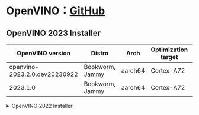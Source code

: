 # OpenVINO：[GitHub](https://github.com/openvinotoolkit/openvino)

## OpenVINO 2023 Installer

| OpenVINO version | Distro | Arch | Optimization target | URL | Status |
| --- | --- | --- | --- | --- | --- |
| openvino-2023.2.0.dev20230922 | Bookworm, Jammy | aarch64 | Cortex-A72 | [URL](https://s3.ap-northeast-1.wasabisys.com/download-raw/dpkg/openvino/debian/bookworm/openvino-2023.2.0.dev20230922-raspbian-bookworm-arm64-0.1.0-20231108.deb) | ✅ |
| 2023.1.0 | Bookworm, Jammy | aarch64 | Cortex-A72 | | |


<details><summary>OpenVINO 2022 Installer</summary><div>

Download URL: [Raspbian-bullseye(64bit)](https://s3.ap-northeast-1.wasabisys.com/download-raw/dpkg/openvino/debian/bullseye/openvino-2022-raspbian-bullseye-arm64-0.1.0-20221219.deb)


```bash
wget https://s3.ap-northeast-1.wasabisys.com/download-raw/dpkg/openvino/debian/bullseye/openvino-2022-raspbian-bullseye-arm64-0.1.0-20221219.deb

sudo apt install ./openvino-2022-raspbian-bullseye-arm64-0.1.0-20221219.deb
pip3 install cython

source /opt/intel/openvino_2022/setupvars.sh

sudo cat <<EOF > 97-myriad-usbboot.rules
SUBSYSTEM=="usb", ATTRS{idProduct}=="2485", ATTRS{idVendor}=="03e7", GROUP="users", MODE="0666", ENV{ID_MM_DEVICE_IGNORE}="1"
SUBSYSTEM=="usb", ATTRS{idProduct}=="f63b", ATTRS{idVendor}=="03e7", GROUP="users", MODE="0666", ENV{ID_MM_DEVICE_IGNORE}="1"
EOF

sudo cp 97-myriad-usbboot.rules /etc/udev/rules.d/
sudo udevadm control --reload-rules
sudo udevadm trigger
sudo ldconfig
rm ./97-myriad-usbboot.rules
```

</div></details>
